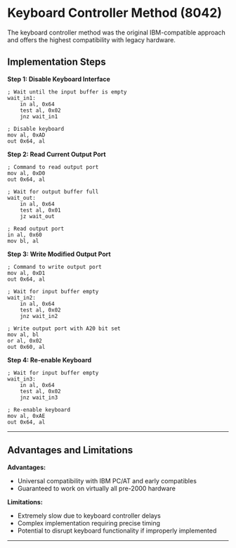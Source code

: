 # Keyboard Controller Method (8042)

The keyboard controller method was the original IBM-compatible approach and offers the highest compatibility with legacy hardware.

## Implementation Steps

**Step 1: Disable Keyboard Interface**

```
; Wait until the input buffer is empty
wait_in1:
    in al, 0x64
    test al, 0x02
    jnz wait_in1

; Disable keyboard
mov al, 0xAD
out 0x64, al
```

**Step 2: Read Current Output Port**

```
; Command to read output port
mov al, 0xD0
out 0x64, al

; Wait for output buffer full
wait_out:
    in al, 0x64
    test al, 0x01
    jz wait_out

; Read output port
in al, 0x60
mov bl, al
```

**Step 3: Write Modified Output Port**

```
; Command to write output port
mov al, 0xD1
out 0x64, al

; Wait for input buffer empty
wait_in2:
    in al, 0x64
    test al, 0x02
    jnz wait_in2

; Write output port with A20 bit set
mov al, bl
or al, 0x02
out 0x60, al
```

**Step 4: Re-enable Keyboard**

```
; Wait for input buffer empty
wait_in3:
    in al, 0x64
    test al, 0x02
    jnz wait_in3

; Re-enable keyboard
mov al, 0xAE
out 0x64, al
```

---

## Advantages and Limitations

**Advantages:**

- Universal compatibility with IBM PC/AT and early compatibles
- Guaranteed to work on virtually all pre-2000 hardware

**Limitations:**

- Extremely slow due to keyboard controller delays
- Complex implementation requiring precise timing
- Potential to disrupt keyboard functionality if improperly implemented

---
